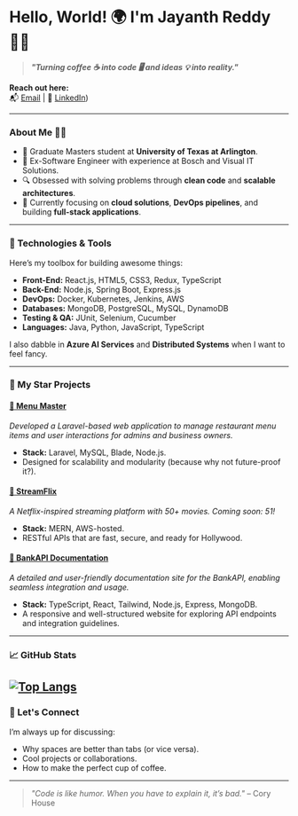 # Hello, World! 🌍 I'm Jayanth Reddy 👨‍💻  

> **_"Turning coffee ☕ into code 🖥️ and ideas 💡 into reality."_**

**Reach out here:**  
📬 [Email](mailto:jayanth.gundala@outlook.com) | 💼 [LinkedIn](https://linkedin.com/in/jayanthreddy-gundala))

---

### **About Me** 🤹‍♂️
- 🌟 Graduate Masters student at **University of Texas at Arlington**.
- 💼 Ex-Software Engineer with experience at Bosch and Visual IT Solutions.
- 🔍 Obsessed with solving problems through **clean code** and **scalable architectures**.
- 🎯 Currently focusing on **cloud solutions**, **DevOps pipelines**, and building **full-stack applications**.

---

### **🚀 Technologies & Tools**
Here’s my toolbox for building awesome things:

- **Front-End:** React.js, HTML5, CSS3, Redux, TypeScript  
- **Back-End:** Node.js, Spring Boot, Express.js  
- **DevOps:** Docker, Kubernetes, Jenkins, AWS  
- **Databases:** MongoDB, PostgreSQL, MySQL, DynamoDB  
- **Testing & QA:** JUnit, Selenium, Cucumber  
- **Languages:** Java, Python, JavaScript, TypeScript

I also dabble in **Azure AI Services** and **Distributed Systems** when I want to feel fancy.

---

### **🌟 My Star Projects**
#### [**🍱 Menu Master**](https://github.com/jayanth-27/Menu-Master)  
*Developed a Laravel-based web application to manage restaurant menu items and user interactions for admins and business owners.*  
- **Stack:** Laravel, MySQL, Blade, Node.js. 
- Designed for scalability and modularity (because why not future-proof it?).  

#### [**🎥 StreamFlix**](https://github.com/jayanth-27/clone-netflix)  
*A Netflix-inspired streaming platform with 50+ movies. Coming soon: 51!*  
- **Stack:** MERN, AWS-hosted.  
- RESTful APIs that are fast, secure, and ready for Hollywood.  

#### [**📄 BankAPI Documentation**](https://github.com/jayanth-27/API_Doc)  
*A detailed and user-friendly documentation site for the BankAPI, enabling seamless integration and usage.*  
- **Stack:** TypeScript, React, Tailwind, Node.js, Express, MongoDB.  
- A responsive and well-structured website for exploring API endpoints and integration guidelines.


---

### **📈 GitHub Stats**
[![Top Langs](https://github-readme-stats.vercel.app/api/top-langs/?username=jayanth-27&layout=donut)](https://github.com/jayanth-27/github-readme-stats)
---

### **🤝 Let's Connect**
I’m always up for discussing:
- Why spaces are better than tabs (or vice versa).
- Cool projects or collaborations.  
- How to make the perfect cup of coffee.  


---

> _"Code is like humor. When you have to explain it, it’s bad."_ – Cory House
